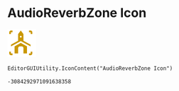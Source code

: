 # AudioReverbZone Icon
![](/img/AudioReverbZone%20Icon.png)

``` CSharp
EditorGUIUtility.IconContent("AudioReverbZone Icon")
```
```
-3084292971091638358
```
